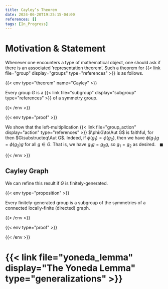 ```yaml
---
title: Cayley’s Theorem
date: 2024-06-20T19:25:15-04:00
references: []
tags: [In_Progress]
---
```


# Motivation & Statement

Whenever one encounters a type of mathematical object, one should ask if there is an associated ‘representation theorem’. Such a theorem for {{< link file="group" display="groups" type="references" >}} is as follows.

{{< env type="theorem" name="Cayley" >}}

Every group $G$ is a {{< link file="subgroup" display="subgroup" type="references" >}} of a symmetry group.

{{< /env >}}

{{< env type="proof" >}}

We show that the left-multiplication {{< link file="group_action" display="action" type="references" >}} $\phi:G\to\Aut G$ is faithful, for then $G\substructeq\Aut G$. Indeed, if $\phi(g_1)=\phi(g_2)$, then we have $\phi(g_1)g=\phi(g_2)g$ for all $g\in G$. That is, we have $g_1g=g_2g$, so $g_1=g_2$ as desired.<span style="float:right;">$\blacksquare$</span>

{{< /env >}}

<div class="space"></div>

## Cayley Graph

We can refine this result if $G$ is finitely-generated.

{{< env type="proposition" >}}

Every finitely-generated group is a subgroup of the symmetries of a connected locally-finite (directed) graph.

{{< /env >}}

{{< env type="proof" >}}



{{< /env >}}

# {{< link file="yoneda_lemma" display="The Yoneda Lemma" type="generalizations" >}}


